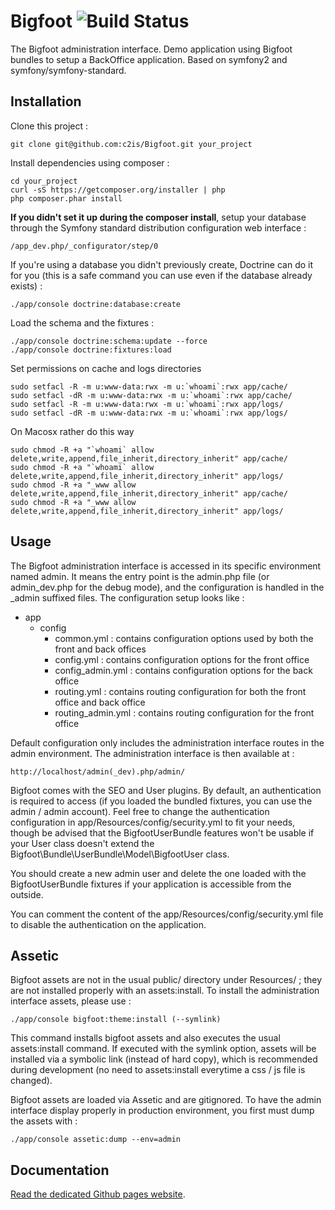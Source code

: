 Bigfoot ![Build Status](https://circleci.com/gh/c2is/Bigfoot/tree/master.png?circle-token=61d6f6e7bde0901f2923a458cc91e97cf0520e7c)
=======

The Bigfoot administration interface.
Demo application using Bigfoot bundles to setup a BackOffice application. Based on symfony2 and symfony/symfony-standard.

Installation
------------

Clone this project :

    git clone git@github.com:c2is/Bigfoot.git your_project

Install dependencies using composer :

    cd your_project
    curl -sS https://getcomposer.org/installer | php
    php composer.phar install

**If you didn't set it up during the composer install**, setup your database through the Symfony standard distribution configuration web interface :

    /app_dev.php/_configurator/step/0
    
If you're using a database you didn't previously create, Doctrine can do it for you (this is a safe command you can use even if the database already exists) :

    ./app/console doctrine:database:create

Load the schema and the fixtures :

    ./app/console doctrine:schema:update --force
    ./app/console doctrine:fixtures:load

Set permissions on cache and logs directories

    sudo setfacl -R -m u:www-data:rwx -m u:`whoami`:rwx app/cache/
    sudo setfacl -dR -m u:www-data:rwx -m u:`whoami`:rwx app/cache/
    sudo setfacl -R -m u:www-data:rwx -m u:`whoami`:rwx app/logs/
    sudo setfacl -dR -m u:www-data:rwx -m u:`whoami`:rwx app/logs/

On Macosx rather do this way

    sudo chmod -R +a "`whoami` allow delete,write,append,file_inherit,directory_inherit" app/cache/
    sudo chmod -R +a "`whoami` allow delete,write,append,file_inherit,directory_inherit" app/logs/
    sudo chmod -R +a "_www allow delete,write,append,file_inherit,directory_inherit" app/cache/
    sudo chmod -R +a "_www allow delete,write,append,file_inherit,directory_inherit" app/logs/

Usage
-----

The Bigfoot administration interface is accessed in its specific environment named admin. It means the entry point is the admin.php file (or admin_dev.php for the debug mode), and the configuration is handled in the _admin suffixed files.
The configuration setup looks like :

- app
    - config
        - common.yml : contains configuration options used by both the front and back offices
        - config.yml : contains configuration options for the front office
        - config_admin.yml : contains configuration options for the back office
        - routing.yml : contains routing configuration for both the front office and back office
        - routing_admin.yml : contains routing configuration for the front office

Default configuration only includes the administration interface routes in the admin environment.
The administration interface is then available at :

    http://localhost/admin(_dev).php/admin/

Bigfoot comes with the SEO and User plugins.
By default, an authentication is required to access (if you loaded the bundled fixtures, you can use the admin / admin account).
Feel free to change the authentication configuration in app/Resources/config/security.yml to fit your needs, though be advised that the BigfootUserBundle features won't be usable if your User class doesn't extend the Bigfoot\Bundle\UserBundle\Model\BigfootUser class.

You should create a new admin user and delete the one loaded with the BigfootUserBundle fixtures if your application is accessible from the outside.

You can comment the content of the app/Resources/config/security.yml file to disable the authentication on the application.


Assetic
-------

Bigfoot assets are not in the usual public/ directory under Resources/ ; they are not installed properly with an assets:install. To install the administration interface assets, please use :

    ./app/console bigfoot:theme:install (--symlink)

This command installs bigfoot assets and also executes the usual assets:install command. If executed with the symlink option, assets will be installed via a symbolic link (instead of hard copy), which is recommended during development (no need to assets:install everytime a css / js file is changed).

Bigfoot assets are loaded via Assetic and are gitignored. To have the admin interface display properly in production environment, you first must dump the assets with :
    
    ./app/console assetic:dump --env=admin
    
Documentation
-------

[Read the dedicated Github pages website](http://c2is.github.io/BigfootDoc/html/en/).
